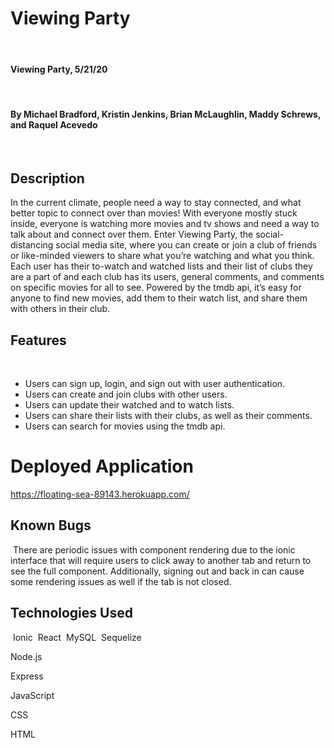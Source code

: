 # Viewing Party
​
#### Viewing Party, 5/21/20
​
#### By Michael Bradford, Kristin Jenkins, Brian McLaughlin, Maddy Schrews, and Raquel Acevedo
​
## Description
In the current climate, people need a way to stay connected, and what better topic to connect over than movies! With everyone mostly stuck inside, everyone is watching more movies and tv shows and need a way to talk about and connect over them. Enter Viewing Party, the social-distancing social media site, where you can create or join a club of friends or like-minded viewers to share what you’re watching and what you think. Each user has their to-watch and watched lists and their list of clubs they are a part of and each club has its users, general comments, and comments on specific movies for all to see. Powered by the tmdb api, it’s easy for anyone to find new movies, add them to their watch list, and share them with others in their club.

## Features
​
* Users can sign up, login, and sign out with user authentication.
* Users can create and join clubs with other users.
* Users can update their watched and to watch lists. 
* Users can share their lists with their clubs, as well as their comments. 
* Users can search for movies using the tmdb api. ​
​
# Deployed Application

https://floating-sea-89143.herokuapp.com/
​
## Known Bugs
​
There are periodic issues with component rendering due to the ionic interface that will require users to click away to another tab and return to see the full component. Additionally, signing out and back in can cause some rendering issues as well if the tab is not closed.
​
## Technologies Used
​
Ionic
​
React
​
MySQL
​
Sequelize

Node.js

Express

JavaScript

CSS

HTML